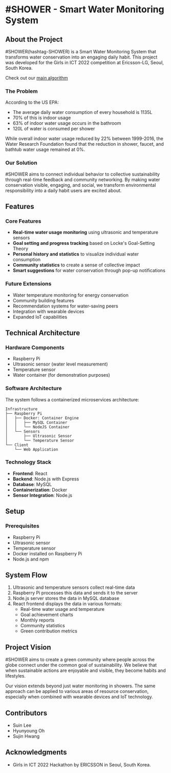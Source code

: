# #SHOWER - Smart Water Monitoring System

## About the Project

#SHOWER(hashtag-SHOWER) is a Smart Water Monitoring System that transforms water conservation into an engaging daily habit. 
This project was developed for the Girls in ICT 2022 competition at Ericsson-LG, Seoul, South Korea.

Check out our [main algorithm](src/algorithm.py)

### The Problem

According to the US EPA:
- The average daily water consumption of every household is 1135L
- 70% of this is indoor usage
- 63% of indoor water usage occurs in the bathroom
- 120L of water is consumed per shower

While overall indoor water usage reduced by 22% between 1999-2016, the Water Research Foundation found that the reduction in shower, faucet, and bathtub water usage remained at 0%.

### Our Solution

#SHOWER aims to connect individual behavior to collective sustainability through real-time feedback and community networking. By making water conservation visible, engaging, and social, we transform environmental responsibility into a daily habit users are excited about.

## Features

### Core Features
- **Real-time water usage monitoring** using ultrasonic and temperature sensors
- **Goal setting and progress tracking** based on Locke's Goal-Setting Theory
- **Personal history and statistics** to visualize individual water consumption
- **Community statistics** to create a sense of collective impact
- **Smart suggestions** for water conservation through pop-up notifications

### Future Extensions
- Water temperature monitoring for energy conservation
- Community building features
- Recommendation systems for water-saving peers
- Integration with wearable devices
- Expanded IoT capabilities

## Technical Architecture

### Hardware Components
- Raspberry Pi
- Ultrasonic sensor (water level measurement)
- Temperature sensor
- Water container (for demonstration purposes)

### Software Architecture
The system follows a containerized microservices architecture:

```
Infrastructure
├── Raspberry Pi
│   ├── Docker: Container Engine
│   │   ├── MySQL Container
│   │   └── NodeJS Container
│   └── Sensors
│       ├── Ultrasonic Sensor
│       └── Temperature Sensor
└── Client
    └── Web Application
```

### Technology Stack
- **Frontend**: React
- **Backend**: Node.js with Express
- **Database**: MySQL
- **Containerization**: Docker
- **Sensor Integration**: Node.js

## Setup

### Prerequisites
- Raspberry Pi
- Ultrasonic sensor
- Temperature sensor
- Docker installed on Raspberry Pi
- Node.js and npm

## System Flow

1. Ultrasonic and temperature sensors collect real-time data
2. Raspberry Pi processes this data and sends it to the server
3. Node.js server stores the data in MySQL database
4. React frontend displays the data in various formats:
   - Real-time water usage and temperature
   - Goal achievement charts
   - Monthly reports
   - Community statistics
   - Green contribution metrics

## Project Vision

#SHOWER aims to create a green community where people across the globe connect under the common goal of sustainability. We believe that when sustainable actions are enjoyable and visible, they become habits and lifestyles.

Our vision extends beyond just water monitoring in showers. The same approach can be applied to various areas of resource conservation, especially when combined with wearable devices and IoT technology.


## Contributors

- Suin Lee
- Hyunyoung Oh
- Sujin Hwang

## Acknowledgments

- Girls in ICT 2022 Hackathon by ERICSSON in Seoul, South Korea.
